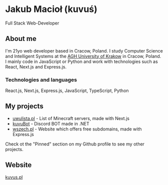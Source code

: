 # Jakub Macioł (kuvuś)

Full Stack Web-Developer

## About me

I'm 21yo web developer based in Cracow, Poland. I study Computer Science and Intelligent Systems at the [AGH University of Krakow](https://www.agh.edu.pl/en) in Cracow, Poland.  
I mainly code in JavaScript or Python and work with technologies such as React, Next.js and Express.js.  

### Technologies and languages
React.js, Next.js, Express.js, JavaScript, TypeScript, Python 

## My projects
* [uwulista.pl](https://uwulista.pl) - List of Minecraft servers, made with Next.js
* [kuvuBot](https://github.com/kuvuBot/kuvuBot) - Discord BOT made in .NET
* [wszech.pl](https://wszech.pl/) - Website which offers free subdomains, made with Express.js

Check ot the "Pinned" section on my Github profile to see my other projects.

## Website
[kuvus.pl](https://kuvus.pl/)  
